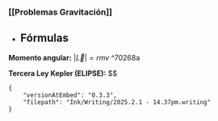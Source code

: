 ### [[Problemas Gravitación]] 

- ## Fórmulas

**Momento angular:** $|\vec{L}|=r m v$  ^70268a

**Tercera Ley Kepler (ELIPSE):** $$


```handwritten-ink
{
	"versionAtEmbed": "0.3.3",
	"filepath": "Ink/Writing/2025.2.1 - 14.37pm.writing"
}
```
